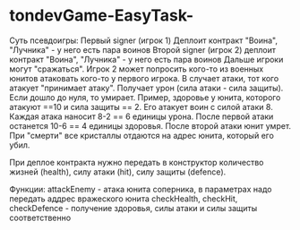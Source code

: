 ﻿# tondevGame-EasyTask-
Суть псевдоигры:
Первый signer (игрок 1)
Деплоит контракт "Воина", "Лучника" - у него есть пара воинов
Второй signer (игрок 2) деплоит контракт "Воина", "Лучника" - у него есть пара воинов
Дальше игроки могут "сражаться".
Игрок 2 может попросить кого-то из военных юнитов атаковать кого-то у первого игрока.
В случает атаки, тот кого атакует "принимает атаку". Получает урон (сила атаки - сила защиты). Если дошло до нуля, то умирает.
Пример, здоровье у юнита, которого атакуют ==10 и сила защиты == 2. Его атакует воин с силой атаки 8. Каждая атака наносит 8-2 == 6 единицы урона. После первой атаки останется 10-6 == 4 единицы здоровья. После второй атаки юнит умрет.
При "смерти" все кристаллы отдаются на адрес юнита, который его убил.

При деплое контракта нужно передать в конструктор количество жизней (health), силу атаки (hit), силу защиты (defence).

Функции:
attackEnemy - атака юнита соперника, в параметрах надо передать аддрес вражеского юнита
checkHealth, checkHit, checkDefence - получение здоровья, силы атаки и силы защиты соответственно
